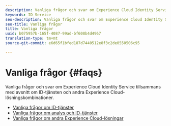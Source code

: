 ```yaml
---
description: Vanliga frågor och svar om Experience Cloud Identity Service tillsammans med avsnitt om ID-tjänsten och andra Experience Cloud-lösningskombinationer.
keywords: ID Service
seo-description: Vanliga frågor och svar om Experience Cloud Identity Service tillsammans med avsnitt om ID-tjänsten och andra Experience Cloud-lösningskombinationer.
seo-title: Vanliga frågor
title: Vanliga frågor
uuid: b075957b-165f-4087-99ad-bf608b4d4967
translation-type: tm+mt
source-git-commit: e6d65f1bfed187d7440512e8f3c2de0550506c95

---
```



# Vanliga frågor {#faqs}

Vanliga frågor och svar om Experience Cloud Identity Service tillsammans med avsnitt om ID-tjänsten och andra Experience Cloud-lösningskombinationer.

* [Vanliga frågor om ID-tjänster](faq.md)
* [Vanliga frågor om analys och ID-tjänster](analytics-faq.md)
* [Vanliga frågor om andra Experience Cloud-lösningar](other-faq.md)

